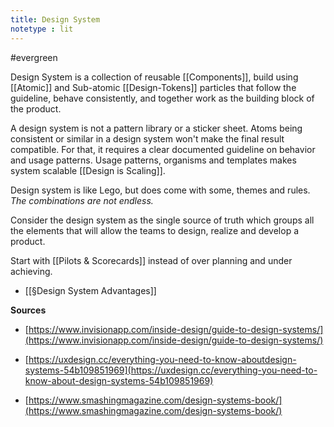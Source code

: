 ```yaml
---
title: Design System
notetype : lit
---
```


#evergreen   

Design System is a collection of reusable [[Components]], build using [[Atomic]] and Sub-atomic [[Design-Tokens]] particles that follow the guideline, behave consistently, and together work as the building block of the product.

A design system is not a pattern library or a sticker sheet. Atoms being consistent or similar in a design system won't make the final result compatible. For that, it requires a clear documented guideline on behavior and usage patterns. Usage patterns, organisms and templates makes system scalable [[Design is Scaling]]. 

Design system is like Lego, but does come with some, themes and rules. *The combinations are not endless.*

Consider the design system as the single source of truth which groups all the elements that will allow the teams to design, realize and develop a product.

Start with [[Pilots & Scorecards]] instead of over planning and under achieving.

- [[§Design System Advantages]]

**Sources**

- [https://www.invisionapp.com/inside-design/guide-to-design-systems/](https://www.invisionapp.com/inside-design/guide-to-design-systems/)

- [https://uxdesign.cc/everything-you-need-to-know-aboutdesign-systems-54b109851969](https://uxdesign.cc/everything-you-need-to-know-about-design-systems-54b109851969)

- [https://www.smashingmagazine.com/design-systems-book/](https://www.smashingmagazine.com/design-systems-book/)